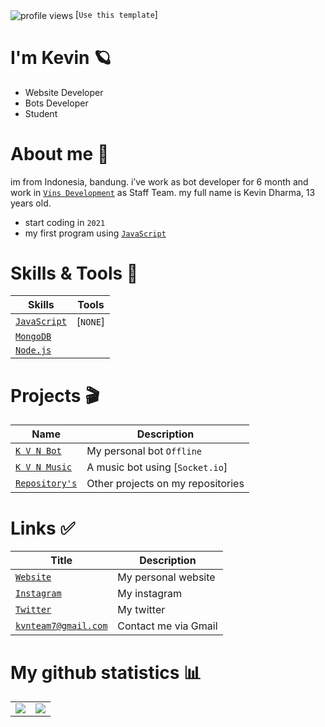 <img src="https://komarev.com/ghpvc/?username=Kevin5057" alt="profile views" align="center" loading="lazy" /> [`Use this template`]

# I'm Kevin 🪐
- Website Developer
- Bots Developer
- Student

# About me 📌
im from Indonesia, bandung. i’ve work as bot developer for 6 month and work in [`Vins Development`] as Staff Team. my full name is Kevin Dharma, 13 years old.
- start coding in `2021`
- my first program using [`JavaScript`]

# Skills & Tools 🔧
| Skills | Tools |
| ----- | ---------- |
| [`JavaScript`]  | [`NONE`] |
| [`MongoDB`]     | | 
| [`Node.js`]     | |

# Projects 🎬
| Name | Description |
| ----- | ---------- |
| [`K V N Bot`] | My personal bot `Offline` |
| [`K V N Music`] | A music bot using [`Socket.io`] |
| [`Repository's`] | Other projects on my repositories |

# Links ✅
| Title | Description |
| ----- | -------- |
| [`Website`] | My personal website |
| [`Instagram`] | My instagram |
| [`Twitter`] | My twitter |
| [`kvnteam7@gmail.com`] | Contact me via Gmail |

# My github statistics 📊
<table>
  <tr>
    <td align="center" style="padding=0;width=50%;">
      <img align="center" style="padding=0;" src="https://github-readme-stats.vercel.app/api?username=Kevin5057&text_color=000000&title_color=000000&show_icons=true&bg_color=20,00d5ff,00ff77&hide_title=true&count_private=true" />
    </td>
    <td>
      <img align="center" style="padding=0;" src="https://github-readme-stats.vercel.app/api/top-langs/?username=Kevin5057&text_color=000000&title_color=000000&show_icons=true&bg_color=20,00d5ff,00ff77&layout=compact">
    </td>
  </tr>
</table>


<!-- Links -->
[`JavaScript`]:           https://www.javascript.com/
[`HTML`]:                 https://www.w3schools.com/html/
[`CSS`]:                  https://www.w3schools.com/css/
[`Bootstrap`]:            https://getbootstrap.com/
[`Jquery`]:               https://jquery.com/
[`Express.js`]:           https://expressjs.com/
[`MongoDB`]:              https://www.mongodb.com/
[`Replit`]:               https://replit.com/
[`Node.js`]:              https://nodejs.org/
[`Website`]:              https://kvnteam7.wixsite.com/kvngamers
[`Replit`]:               https://replit.com
[`Instagram`]:            https://www.instagram.com/kvngamers7/
[`Twitter`]:              https://twitter.com/kvngamers7
[`kvnteam7@gmail.com`]:   kvnteam7@gmail.com
[`K V N Bot`]:            https://github.com/Bee3-Team/Bee3
[`K V N Music`]:          https://kvnteam7.wixsite.com/kvnmusic
[`Repository's`]:         https://github.com/Kevin5057?tab=repositories
[`Vins Development`]:     https://github.com/Vins2106
